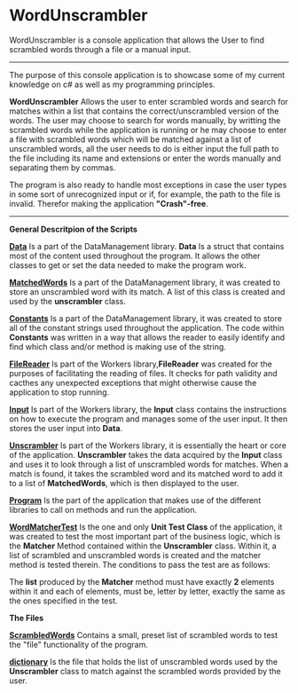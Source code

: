 # WordUnscrambler
WordUnscrambler is a console application that allows the User to find scrambled words through a file or a manual input.

-------------------------------------------------------------------------------------------------------

The purpose of this console application is to showcase some of my current knowledge on c# as well as my programming principles.

**WordUnscrambler** Allows the user to enter scrambled words and search for matches within a list that contains the correct/unscrambled version of the words. The user may choose to search for words manually, by writting the scrambled words while the application is running or he may choose to enter a file with scrambled words which will be matched against a list of unscrambled words, all the user needs to do is either input the full path to the file including its name and extensions or enter the words manually and separating them by commas.

The program is also ready to handle most exceptions in case the user types in some sort of unrecognized input or if, for example, the path to the file is invalid. Therefor making the application **"Crash"-free**.

-------------------------------------------------------------------------------------------------------

**General Descritpion of the Scripts**


**[Data](https://github.com/PauloB04/WordUnscrambler/blob/master/DataManagement/Data.cs)** Is a part of the DataManagement library. **Data** Is a struct that contains most of the content used throughout the program. It allows the other classes to get or set the data needed to make the program work. 

**[MatchedWords](https://github.com/PauloB04/WordUnscrambler/blob/master/DataManagement/MatchedWords.cs)** Is a part of the DataManagement library, it was created to store an unscrambled word with its match. A list of this class is created and used by the **unscrambler** class.

**[Constants](https://github.com/PauloB04/WordUnscrambler/blob/master/DataManagement/Constants.cs)** Is a part of the DataManagement library, it was created to store all of the constant strings used throughout the application. The code within **Constants** was written in a way that allows the reader to easily identify and find which class and/or method is making use of the string.

**[FileReader](https://github.com/PauloB04/WordUnscrambler/blob/master/Workers/FileReader.cs)** Is part of the Workers library,**FileReader** was created for the purposes of facilitating the reading of files. It checks for path validity and cacthes any unexpected exceptions that might otherwise cause the application to stop running.

**[Input](https://github.com/PauloB04/WordUnscrambler/blob/master/Workers/Input.cs)** Is part of the Workers library, the **Input** class contains the instructions on how to execute the program and manages some of the user input. It then stores the user input into **Data**.

**[Unscrambler](https://github.com/PauloB04/WordUnscrambler/blob/master/Workers/Unscrambler.cs)** Is part of the Workers library, it is essentially the heart or core of the application. **Unscrambler** takes the data acquired by the **Input** class and uses it to look through a list of unscrambled words for matches. When a match is found, it takes the scrambled word and its matched word to add it to a list of **MatchedWords**, which is then displayed to the user.

**[Program](https://github.com/PauloB04/WordUnscrambler/blob/master/Program.cs)** Is the part of the application that makes use of the different libraries to call on methods and run the application.

**[WordMatcherTest](https://github.com/PauloB04/WordUnscrambler/blob/master/WordUnscrambler.Test.Unit/WordMatcherTest.cs)** Is the one and only **Unit Test Class** of the application, it was created to test the most important part of the business logic, which is the **Matcher** Method contained within the **Unscrambler** class. Within it, a list of scrambled and unscrambled words is created and the matcher method is tested therein. The conditions to pass the test are as follows:

The **list** produced by the **Matcher** method must have exactly **2** elements within it and each of elements, must be, letter by letter, exactly the same as the ones specified in the test.

**The Files**

**[ScrambledWords](https://github.com/PauloB04/WordUnscrambler/blob/master/bin/Debug/ScrambledWords.txt)** Contains a small, preset list of scrambled words to test the "file" functionality of the program.

**[dictionary](https://github.com/PauloB04/WordUnscrambler/blob/master/bin/Debug/dictionary.txt)** Is the file that holds the list of unscrambled words used by the **Unscrambler** class to match against the scrambled words provided by the user.
